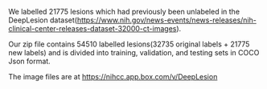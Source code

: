 We labelled 21775 lesions which had previously been unlabeled in the DeepLesion dataset(https://www.nih.gov/news-events/news-releases/nih-clinical-center-releases-dataset-32000-ct-images).

Our zip file contains 54510 labelled lesions(32735 original labels + 21775 new labels) and is divided into training, validation, and testing sets in COCO Json format.

The image files are at https://nihcc.app.box.com/v/DeepLesion
